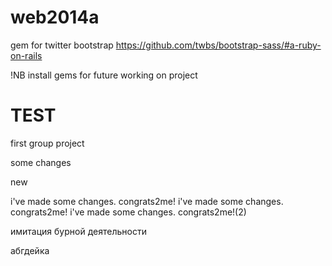 web2014a
========

gem for twitter bootstrap
https://github.com/twbs/bootstrap-sass/#a-ruby-on-rails

!NB install gems for future working on project





TEST
====

first group project

some changes

new

i've made some changes. congrats2me!
i've made some changes. congrats2me!
i've made some changes. congrats2me!(2)

имитация бурной деятельности


абгдейка